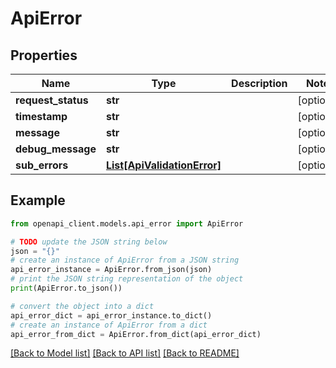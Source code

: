 # ApiError


## Properties

Name | Type | Description | Notes
------------ | ------------- | ------------- | -------------
**request_status** | **str** |  | [optional] 
**timestamp** | **str** |  | [optional] 
**message** | **str** |  | [optional] 
**debug_message** | **str** |  | [optional] 
**sub_errors** | [**List[ApiValidationError]**](ApiValidationError.md) |  | [optional] 

## Example

```python
from openapi_client.models.api_error import ApiError

# TODO update the JSON string below
json = "{}"
# create an instance of ApiError from a JSON string
api_error_instance = ApiError.from_json(json)
# print the JSON string representation of the object
print(ApiError.to_json())

# convert the object into a dict
api_error_dict = api_error_instance.to_dict()
# create an instance of ApiError from a dict
api_error_from_dict = ApiError.from_dict(api_error_dict)
```
[[Back to Model list]](../README.md#documentation-for-models) [[Back to API list]](../README.md#documentation-for-api-endpoints) [[Back to README]](../README.md)


